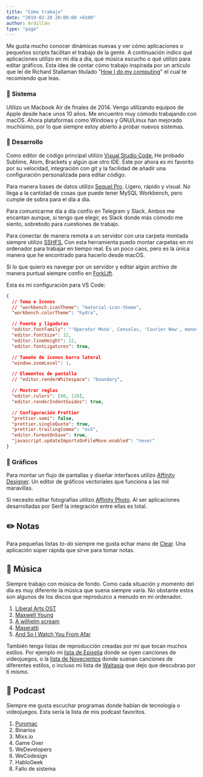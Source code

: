 ```yaml
---
title: "Cómo trabajo"
date: "2019-02-28 20:00:00 +0100"
author: Ardillán
type: "page"
---
```


Me gusta mucho conocer dinámicas nuevas y ver cómo aplicaciones o pequeños scripts facilitan el trabajo de la gente. A continuación indico qué aplicaciones utilizo en mi día a día, qué música escucho o qué utilizo para editar gráficos. Esta idea de contar cómo trabajo inspirada por un artículo que leí de Richard Stallaman titulado "[How I do my computing](https://stallman.org/stallman-computing.html)" el cual te recomiendo que leas.

### 🦖 Sistema

Utilizo un Macbook Air de finales de 2014. Vengo utilizando equipos de Apple desde hace unos 10 años. Me encuentro muy cómodo trabajando con macOS. Ahora plataformas como Windows y GNU/Linux han mejorado muchísimo, por lo que siempre estoy abierto a probar nuevos sistemas.

### 🦄 Desarrollo

Como editor de código principal utilizo [Visual Studio Code.](https://code.visualstudio.com/) He probado Sublime, Atom, Brackets y algún que otro IDE. Éste por ahora es mi favorito por su velocidad, integración con git y la facilidad de añadir una configuración personalizada para editar código.

Para manera bases de datos utilizo [Sequel Pro](https://www.sequelpro.com/). Ligero, rápido y visual. No llega a la cantidad de cosas que puede tener MySQL Workbench, pero cumple de sobra para el día a día.

Para comunicarme día a día confío en Telegram y Slack. Ambos me encantan aunque, si tengo que elegir, es Slack donde más cómodo me siento, sobretodo para cuestiones de trabajo.

Para conectar de manera remota a un servidor con una carpeta montada siempre utilizo [SSHFS.](https://github.com/osxfuse/osxfuse/wiki/SSHFS) Con esta herramienta puedo montar carpetas en mi ordenador para trabajar en tiempo real. Es un poco caos, pero es la única manera que he encontrado para hacerlo desde macOS.

Si lo que quiero es navegar por un servidor y editar algún archivo de manera puntual siempre confío en [ForkLift](https://www.binarynights.com/forklift/).

Esta es mi configuración para VS Code:

```json
{
  // Tema e Iconos
  // "workbench.iconTheme": "material-icon-theme",
  "workbench.colorTheme": "hydra",

  // Fuente y ligaduras
  "editor.fontFamily": "'Operator Mono', Consolas, 'Courier New', monospace",
  "editor.fontSize": 12,
  "editor.lineHeight": 22,
  "editor.fontLigatures": true,

  // Tamaño de iconos barra lateral
  "window.zoomLevel": 1,

  // Elementos de pantalla
  // "editor.renderWhitespace": "boundary",

  // Mostrar reglas
  "editor.rulers": [80, 120],
  "editor.renderIndentGuides": true,

  // Configuración Prettier
  "prettier.semi": false,
  "prettier.singleQuote": true,
  "prettier.trailingComma": "es5",
  "editor.formatOnSave": true,
  "javascript.updateImportsOnFileMove.enabled": "never"
}
```

### 💎 Gráficos

Para montar un flujo de pantallas y diseñar interfaces utilizo [Affinity Designer](https://affinity.serif.com/es/designer/). Un editor de gráficos vectoriales que funciona a las mil maravillas.

Si necesito editar fotografías utilizo [Affinity Photo](https://affinity.serif.com/es/photo/). Al ser aplicaciones desarrolladas por Serif la integración entre ellas es total.

## ✏️ Notas

Para pequeñas listas _to-do_ siempre me gusta echar mano de [Clear](https://itunes.apple.com/us/app/clear-tasks-reminders-to-do-lists/id504544917?mt=12). Una aplicación súper rápida que sirve para tomar notas.

## 🕺 Música

Siempre trabajo con música de fondo. Como cada situación y momento del día es muy diferente la música que suena siempre varía. No obstante estos son algunos de los discos que reproduzco a menudo en mi ordenador.

1. [Liberal Arts OST](http://www.imdb.com/title/tt1872818/soundtrack)
2. [Maxwell Young](https://soundcloud.com/maxwell_young)
3. [A wilhelm scream](https://jumpstartrecords.bandcamp.com/album/career-suicide)
4. [Maseratti](https://maserati.bandcamp.com/album/passages)
5. [And So I Watch You From Afar](https://asiwyfa.bandcamp.com/)

También tengo listas de reproducción creadas por mí que tocan muchos estilos. Por ejemplo mi [lista de Epixelia](https://itunes.apple.com/es/playlist/epixelia/pl.u-BNA6rgWCpXPK5z) donde se oyen canciones de videojuegos, o la [lista de Novecientos](https://itunes.apple.com/es/playlist/novecientos/pl.u-leyl1XRCxZ3y0L) donde suenan canciones de diferentes estilos, o incluso mi lista de [Waltasia](https://itunes.apple.com/es/playlist/waltasia/pl.u-6mo448etZkj7EP) que dejo que descubras por tí mismo.

## 👑 Podcast

Siempre me gusta escuchar programas donde hablan de tecnología o videojuegos. Esta sería la lista de mis podcast favoritos.

1.  [Puromac](http://www.puromac.com/)
2.  Binarios
3.  Mixx.io
4.  Game Over
5.  WeDevelopers
6.  WeCodesign
7.  HabloGeek
8.  Fallo de sistema
